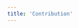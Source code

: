 ```yaml
---
title: 'Contribution'
---
```


<script setup>
import ContributionMap from "@/views/contribution/ContributionMap.vue";
import ContributionTab from "@/views/contribution/ContributionTab.vue";
import BannerLevel2 from '@/components/BannerLevel2.vue'

import banner from '@/assets/illustrations/banner-secondary.png';
import illustration from '@/assets/illustrations/contribution.png';
</script>

<div>
  <ClientOnly>
    <BannerLevel2
      :background-image="banner"
      title="Contribution"
      :illustration="illustration" 
    />
  </ClientOnly>
  <ContributionTab />
  <ContributionMap />
</div>
